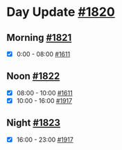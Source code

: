 # Day Update [#1820](https://github.com/sentrei/sentrei/issues/1820)

## Morning [#1821](https://github.com/sentrei/sentrei/issues/1821)

- [x] 0:00 - 08:00 [#1611](https://github.com/sentrei/sentrei/issues/1611)

## Noon [#1822](https://github.com/sentrei/sentrei/issues/1822)

- [x] 08:00 - 10:00 [#1611](https://github.com/sentrei/sentrei/issues/1611)
- [x] 10:00 - 16:00 [#1917](https://github.com/sentrei/sentrei/issues/1917)

## Night [#1823](https://github.com/sentrei/sentrei/issues/1823)

- [x] 16:00 - 23:00 [#1917](https://github.com/sentrei/sentrei/issues/1917)

